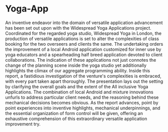 # Yoga-App
An inventive endeavor into the domain of versatile application advancement has been set out upon with the Widespread Yoga Applications project. Coordinated for the regarded yoga studio, Widespread Yoga in London, the production of versatile applications is set to alter the complexities of class booking for the two overseers and clients the same. The undertaking orders the improvement of a local Android application customized for inner use by yoga educators and a spearheading half breed application devoted to client collaborations. The indication of these applications not just connotes the change of the planning scene inside the yoga studio yet additionally highlights the climax of our aggregate programming ability. Inside this report, a fastidious investigation of the venture's complexities is embraced, with every part taken apart thoroughly. The presentation lays out the setting by clarifying the overall goals and the extent of the All inclusive Yoga Applications. The combination of local Android and mixture innovations unfurls to address particular client needs, and the reasoning behind these mechanical decisions becomes obvious. As the report advances, point by point experiences into inventive highlights, mechanical underpinnings, and the essential organization of form control will be given, offering an exhaustive comprehension of this extraordinary versatile application improvement try.
